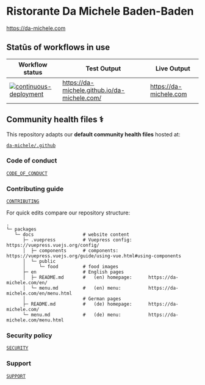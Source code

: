 # Ristorante Da Michele Baden-Baden

<https://da-michele.com>

## Statūs of workflows in use

| Workflow status | Test Output | Live Output |
| --------------- | ----------- | ----------- |
| [![continuous-deployment](https://github.com/da-michele/da-michele.com/workflows/continuous-deployment/badge.svg)](https://github.com/da-michele/da-michele.com/actions?query=workflow%3Acontinuous-deployment) | <https://da-michele.github.io/da-michele.com/> | <https://da-michele.com> |

<!--
| [![continuous-integration](https://github.com/da-michele/da-michele.com/workflows/continuous-integration/badge.svg?event=push) on `push`](https://github.com/da-michele/da-michele.com/actions?query=workflow%3Acontinuous-integration) | Test for dead links in `Markdown` documents |
-->

## Community health files ⚕️

This repository adapts our **default community health files** hosted at:

[`da-michele/.github`](https://github.com/da-michele/.github)

### Code of conduct

[`CODE_OF_CONDUCT`](https://github.com/da-michele/.github/blob/master/CODE_OF_CONDUCT.md)

### Contributing guide

[`CONTRIBUTING`](https://github.com/da-michele/.github/blob/master/CONTRIBUTING.md)

For quick edits compare our repository structure:

```text
.
└─ packages
   └─ docs                  # website content
      ├─ .vuepress          # Vuepress config:      https://vuepress.vuejs.org/config/
      │  ├─ components      # components:           https://vuepress.vuejs.org/guide/using-vue.html#using-components
      │  └─ public
      │     └─ food         # food images
      ├─ en                 # English pages
      │  ├─ README.md       #   (en) homepage:      https://da-michele.com/en/
      │  └─ menu.md         #   (en) menu:          https://da-michele.com/en/menu.html
      │                     # German pages
      ├─ README.md          #   (de) homepage:      https://da-michele.com/
      └─ menu.md            #   (de) menu:          https://da-michele.com/menu.html
```

### Security policy

[`SECURITY`](https://github.com/da-michele/.github/blob/master/SECURITY.md)

### Support

[`SUPPORT`](https://github.com/da-michele/.github/blob/master/SUPPORT.md)
